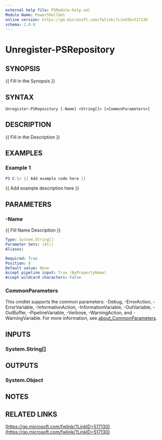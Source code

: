 ```yaml
---
external help file: PSModule-help.xml
Module Name: PowerShellGet
online version: https://go.microsoft.com/fwlink/?LinkID=517130
schema: 2.0.0
---
```


# Unregister-PSRepository

## SYNOPSIS
{{ Fill in the Synopsis }}

## SYNTAX

```
Unregister-PSRepository [-Name] <String[]> [<CommonParameters>]
```

## DESCRIPTION
{{ Fill in the Description }}

## EXAMPLES

### Example 1
```powershell
PS C:\> {{ Add example code here }}
```

{{ Add example description here }}

## PARAMETERS

### -Name
{{ Fill Name Description }}

```yaml
Type: System.String[]
Parameter Sets: (All)
Aliases:

Required: True
Position: 0
Default value: None
Accept pipeline input: True (ByPropertyName)
Accept wildcard characters: False
```

### CommonParameters
This cmdlet supports the common parameters: -Debug, -ErrorAction, -ErrorVariable, -InformationAction, -InformationVariable, -OutVariable, -OutBuffer, -PipelineVariable, -Verbose, -WarningAction, and -WarningVariable. For more information, see [about_CommonParameters](http://go.microsoft.com/fwlink/?LinkID=113216).

## INPUTS

### System.String[]

## OUTPUTS

### System.Object
## NOTES

## RELATED LINKS

[https://go.microsoft.com/fwlink/?LinkID=517130](https://go.microsoft.com/fwlink/?LinkID=517130)

